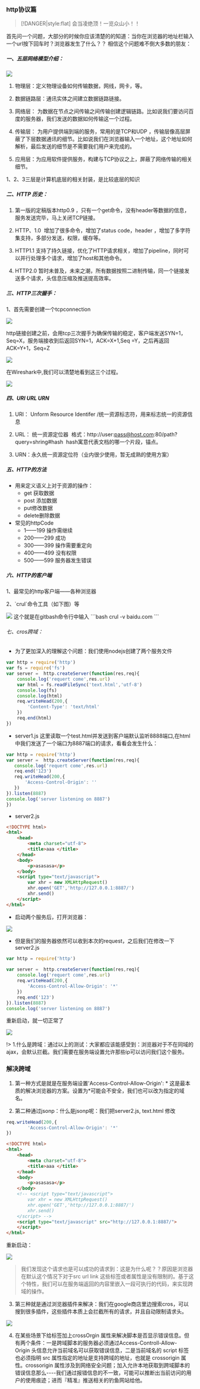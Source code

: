 <!--
 * @Descripttion: 
 * @version: 
 * @Author: suckson
 * @Date: 2019-09-02 15:46:43
 * @LastEditors: suckson
 * @LastEditTime: 2019-10-17 11:02:52
 -->
### http协议篇

> [!DANGER|style:flat]  会当凌绝顶！一览众山小！！

首先问一个问题，大部分的时候你应该清楚的的知道：当你在浏览器的地址栏输入一个url按下回车时？浏览器发生了什么？？
 相信这个问题难不倒大多数的朋友： 

##### 一、五层网络模型介绍：
<img src="https://img-blog.csdnimg.cn/20190531141151520.png?x-oss-process=image/watermark,type_ZmFuZ3poZW5naGVpdGk,shadow_10,text_aHR0cHM6Ly9ibG9nLmNzZG4ubmV0L3dlaXhpbl80MTY4Njc3OQ==,size_16,color_FFFFFF,t_70"/>

1.  物理层：定义物理设备如何传输数据，网线，网卡，等。<br/>

1.  数据链路层：通讯实体之间建立数据链路链接。<br/>

3.  网络层： 为数据在节点之间传输之间传输创建逻辑链路。比如说我们要访问百度的服务器，我们发送的数据如何传输这一个过程。<br/>

4.  传输层： 为用户提供端到端的服务，常用的是TCP和UDP  ，传输层像高层屏蔽了下层数据通讯的细节。比如说我们在浏览器输入一个地址，这个地址如何解析，最后发送的细节是不需要我们用户来完成的。<br/>

5.  应用层：为应用软件提供服务，构建与TCP协议之上，屏蔽了网络传输的相关细节。<br/>
<p>1、2、3三层是计算机底层的相关封装，是比较底层的知识</p>

##### 二、HTTP 历史：

1. 第一版的定稿版本http0.9 ，只有一个get命令，没有header等数据的信息，服务发送完毕，马上关闭TCP链接。

2. HTTP、1.0  增加了很多命令，增加了status code，header ，增加了多字符集支持，多部分发送，权限，缓存等。

3. HTTP1.1 支持了持久链接，优化了HTTP请求相关，增加了pipeline，同时可以并行处理多个请求，增加了host和其他命令。

4. HTTP2.0 暂时未普及，未来之潮，所有数据按照二进制传输，同一个链接发送多个请求，头信息压缩及推送提高效率。

##### 三、HTTP三次握手：
 <p>1、首先需要创建一个tcpconnection </p>
 <img src="https://img-blog.csdnimg.cn/20190531144535242.png?x-oss-process=image/watermark,type_ZmFuZ3poZW5naGVpdGk,shadow_10,text_aHR0cHM6Ly9ibG9nLmNzZG4ubmV0L3dlaXhpbl80MTY4Njc3OQ==,size_16,color_FFFFFF,t_70"/>
 <p>
  http链接创建之前，会用tcp三次握手为确保传输的稳定，客户端发送SYN=1，Seq=X，服务端接收到后返回SYN=1，ACK=X+1,Seq =Y，之后再返回ACK=Y+1，Seq=Z
 </p>
 <img src="https://img-blog.csdnimg.cn/20190531144913208.png?x-oss-process=image/watermark,type_ZmFuZ3poZW5naGVpdGk,shadow_10,text_aHR0cHM6Ly9ibG9nLmNzZG4ubmV0L3dlaXhpbl80MTY4Njc3OQ==,size_16,color_FFFFFF,t_70"></img>
 <p>
 在Wireshark中,我们可以清楚地看到这三个过程。
 </p>
 <img src="https://img-blog.csdnimg.cn/20190531150049304.png?x-oss-process=image/watermark,type_ZmFuZ3poZW5naGVpdGk,shadow_10,text_aHR0cHM6Ly9ibG9nLmNzZG4ubmV0L3dlaXhpbl80MTY4Njc3OQ==,size_16,color_FFFFFF,t_70"></img>


#####  四、URI  URL URN

1. URI： Unform Resource Identifer /统一资源标志符，用来标志统一的资源信息

2. URL： 统一资源定位器  格式：http://user:pass@host.com:80/path?query=shring#hash  hash寓意代表文档的哪一个片段，锚点。

3. URN：永久统一资源定位符（业内很少使用，暂无成熟的使用方案）

#####  五、HTTP的方法
+ 用来定义语义上对于资源的操作：
  - get 获取数据
  - post 添加数据
  - put修改数据
  - delete删除数据
+ 常见的httpCode 
  - 1——199 操作需继续
  - 200——299 成功
  - 300——399 操作需要重定向
  - 400——499 没有权限
  - 500——599 服务器发生错误

#####  六、HTTP的客户端
 <p>1、最常见的http客户端——各种浏览器 </p>
 <p>2、`crul`命令工具（如下图）等 </p>
 <img src = "https://img-blog.csdnimg.cn/20190602122214449.png">
 这个就是在gitbash命令行中输入
 ```bash
 crul -v baidu.com
 ```

 ###### 七、cros跨域：
  - 为了更加深入的理解这个问题：我们使用nodejs创建了两个服务文件
```js
var http = require('http')
var fs = require('fs')
var server =  http.createServer(function(res,req){
	console.log('requert come',res.url)
	var html = fs.readFileSync('text.html','utf-8')
	console.log(fs)
	console.log(html)
	req.writeHead(200,{
		'Content-Type': 'text/html'
	})
	req.end(html)
})
```
 - server1.js 这里读取一个test.html并发送到客户端默认监听8888端口,在html中我们发送了一个端口为8887端口的请求，看看会发生什么：
 
 ```js
var http = require('http')
var server =  http.createServer(function(res,req){
	console.log('requert come',res.url)
	req.end('123')
	req.writeHead(200,{
		'Access-Control-Origin': ''
	})
}).listen(8887)
console.log('server listening on 8887')
})
```
 - server2.js 
```html
<!DOCTYPE html>
<html>
	<head>
		<meta charset="utf-8">
		<title>aaa </title>
	</head>
	<body>
		<p>asasasa</p>
	</body>
	<script type="text/javascript">
		var xhr = new XMLHttpRequest()
		xhr.open('GET','http://127.0.0.1:8887/')
		xhr.send()
	</script>
</html>
```
 - 启动两个服务后，打开浏览器：
 
<img src = "https://img-blog.csdnimg.cn/20190602123702327.png?x-oss-process=image/watermark,type_ZmFuZ3poZW5naGVpdGk,shadow_10,text_aHR0cHM6Ly9ibG9nLmNzZG4ubmV0L3dlaXhpbl80MTY4Njc3OQ==,size_16,color_FFFFFF,t_70">

- 但是我们的服务器依然可以收到本次的request，之后我们在修改一下server2.js

```js
var http = require('http')
 
var server =  http.createServer(function(res,req){
	console.log('requert come',res.url)
	req.writeHead(200,{
		'Access-Control-Allow-Origin': '*'
	})
	req.end('123')
}).listen(8887)
console.log('server listening on 8887')
```
<p>重新启动，就一切正常了</p>
<img src = "https://img-blog.csdnimg.cn/20190602124822548.png?x-oss-process=image/watermark,type_ZmFuZ3poZW5naGVpdGk,shadow_10,text_aHR0cHM6Ly9ibG9nLmNzZG4ubmV0L3dlaXhpbl80MTY4Njc3OQ==,size_16,color_FFFFFF,t_70">

!> 1.什么是跨域：通过以上的测试：大家都应该能感受到：浏览器对于不在同域的ajax，会默认拦截。我们需要在服务端设置允许那些ip可以访问我们这个服务。

###  解决跨域

1. 第一种方式是就是在服务端设置'Access-Control-Allow-Origin': * 这是最本质的解决浏览器的方案。设置为*可能会不安全，我们也可以改为指定的域名。

2. 第二种通过jsonp：什么是jsonp呢：我们把server2.js, text.html 修改
```js
req.writeHead(200,{
		'Access-Control-Allow-Origin': '*'
})
```
```html
<!DOCTYPE html>
<html>
	<head>
		<meta charset="utf-8">
		<title>aaa </title>
	</head>
	<body>
		<p>asasasa</p>
	</body>
	<!-- <script type="text/javascript">
		var xhr = new XMLHttpRequest()
		xhr.open('GET','http://127.0.0.1:8887/')
		xhr.send()
	</script> -->
	<script type="text/javascript" src="http://127.0.0.1:8887/">		
	</script>
</html>
```
<p>
重新启动：
</p>
<img src = "https://img-blog.csdnimg.cn/2019060213205848.png?x-oss-process=image/watermark,type_ZmFuZ3poZW5naGVpdGk,shadow_10,text_aHR0cHM6Ly9ibG9nLmNzZG4ubmV0L3dlaXhpbl80MTY4Njc3OQ==,size_16,color_FFFFFF,t_70">

> 我们发现这个请求也是可以成功的请求到：这是为什么呢？？原因是浏览器在默认这个情况下对于src  url   link 这些标签或者属性是没有限制的。基于这个特性，我们可以在服务端返回的内容里嵌入一段可执行的代码，来实现跨域的操作。

3. 第三种就是通过浏览器插件来解决：我们在google商店里边搜索cros，可以搜到很多插件，这些插件本质上会拦截所有的请求，并且自动限制请求头。

<img src="https://img-blog.csdnimg.cn/20190602132712103.png?x-oss-process=image/watermark,type_ZmFuZ3poZW5naGVpdGk,shadow_10,text_aHR0cHM6Ly9ibG9nLmNzZG4ubmV0L3dlaXhpbl80MTY4Njc3OQ==,size_16,color_FFFFFF,t_70">

4. 在某些场景下给标签加上crossOrgin 属性来解决脚本是否显示错误信息。但有两个条件：一是跨域脚本的服务器必须通过Access-Controll-Allow-Origin 头信息允许当前域名可以获取错误信息，二是当前域名的 script 标签也必须指明 src 属性指定的地址是支持跨域的地址，也就是 crossorigin 属性。crossorigin 属性涉及到网络安全问题；加入允许本地获取到跨域脚本的错误信息那么----我们通过报错信息的不一致，可能可以推断出当前访问的用户的使用痕迹；进而『精准』推送相关的钓鱼网站给他。
